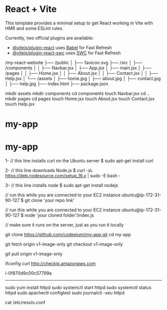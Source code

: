# React + Vite

This template provides a minimal setup to get React working in Vite with HMR and some ESLint rules.

Currently, two official plugins are available:

- [@vitejs/plugin-react](https://github.com/vitejs/vite-plugin-react/blob/main/packages/plugin-react/README.md) uses [Babel](https://babeljs.io/) for Fast Refresh
- [@vitejs/plugin-react-swc](https://github.com/vitejs/vite-plugin-react-swc) uses [SWC](https://swc.rs/) for Fast Refresh


/my-react-website
├── /public
│   ├── favicon.svg
├── /src
│   ├── /components
│   │   ├── Navbar.jsx
│   ├── App.jsx
│   ├── main.jsx
│   ├── /pages
│   │   ├── Home.jsx
│   │   ├── About.jsx
│   │   ├── Contact.jsx
│   │   ├── Help.jsx
│   └── /assets
│       ├── home.jpg
│       ├── about.jpg
│       ├── contact.jpg
│       ├── help.jpg
├── index.html
├── package.json

mkdir assets
mkdir components
cd components
touch Navbar.jsx
cd .. 
mkdir pages
cd pages
touch Home.jsx
touch About.jsx
touch Contact.jsx
touch Help.jsx
# my-app
# my-app


1- // this line installs curl on the Ubuntu server
$ sudo apt-get install curl

2- // this line downloads Node.js
$ curl -sL https://deb.nodesource.com/setup_16.x | sudo -E bash -

3- // this line installs node
$ sudo apt-get install nodejs

// run this while you are connected to your EC2 instance
ubuntu@ip-172-31-90-127 $ git clone 'your repo link'

// run this while you are connected to your EC2 instance
ubuntu@ip-172-31-90-127 $ node 'your cloned folder'/index.js

// make sure it runs on the server, just as you run it locally

git clone https://github.com/codeeium/my-app.git
cd my-app


git fetch origin v1-image-only
git checkout v1-image-only

git pull origin v1-image-only

ifconfig
curl http://checkip.amazonaws.com

i-0f870d9c00c57799a

---
sudo yum install httpd
sudo systemctl start httpd
sudo systemctl status httpd
sudo apachectl configtest
sudo journalctl -xeu httpd


cat /etc/resolv.conf

    
